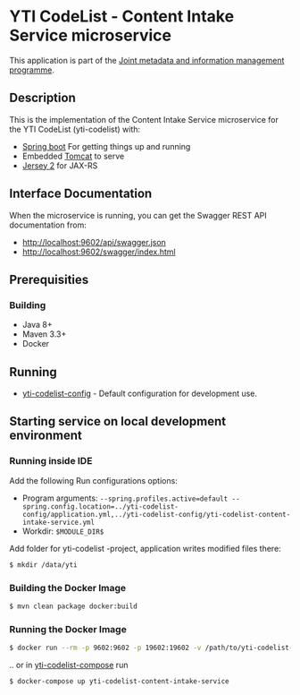 # YTI CodeList - Content Intake Service microservice  

This application is part of the [Joint metadata and information management programme](https://wiki.julkict.fi/julkict/yti).

## Description

This is the implementation of the Content Intake Service microservice for the YTI CodeList (yti-codelist) with:

* [Spring boot] For getting things up and running
* Embedded [Tomcat] to serve
* [Jersey 2] for JAX-RS

## Interface Documentation

When the microservice is running, you can get the Swagger REST API documentation from:
- [http://localhost:9602/api/swagger.json](http://localhost:9602/api/swagger.json)
- [http://localhost:9602/swagger/index.html](http://localhost:9602/swagger/index.html)

## Prerequisities

### Building
- Java 8+
- Maven 3.3+
- Docker

## Running

- [yti-codelist-config](https://github.com/vrk-yti/yti-codelist-config/) - Default configuration for development use.

## Starting service on local development environment

### Running inside IDE

Add the following Run configurations options:

- Program arguments: `--spring.profiles.active=default --spring.config.location=../yti-codelist-config/application.yml,../yti-codelist-config/yti-codelist-content-intake-service.yml`
- Workdir: `$MODULE_DIR$`

Add folder for yti-codelist -project, application writes modified files there:

```bash
$ mkdir /data/yti
```

### Building the Docker Image

```bash
$ mvn clean package docker:build
```

### Running the Docker Image

```bash
$ docker run --rm -p 9602:9602 -p 19602:19602 -v /path/to/yti-codelist-config:/config --name=yti-codelist-content-intake-service yti-codelist-content-intake-service -a --spring.config.location=/config/application.yml,/config/yti-codelist-content-intake-service.ym
```

.. or in [yti-codelist-compose](https://github.com/vrk-yti/yti-codelist-compose/) run

```bash
$ docker-compose up yti-codelist-content-intake-service
```

[Spring boot]:http://projects.spring.io/spring-boot/
[Tomcat]:https://tomcat.apache.org/
[Jersey 2]:https://jersey.java.net
